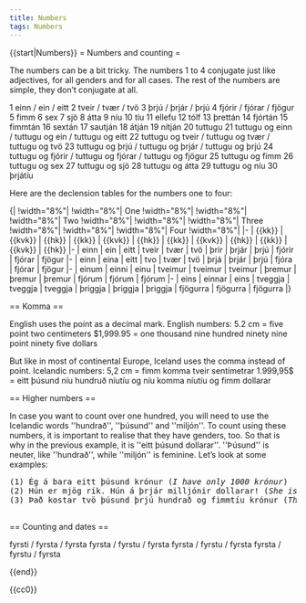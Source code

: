 ```yaml
---
title: Numbers
tags: Numbers
---
```


{{start|Numbers}}
= Numbers and counting =

The numbers can be a bit tricky. The numbers 1 to 4 conjugate just like adjectives, for all genders and for all cases. The rest of the numbers are simple, they don’t conjugate at all.

1 einn / ein / eitt 2 tveir / tvær / tvö 3 þrjú / þrjár / þrjú 4 fjórir / fjórar / fjögur 5 fimm 6 sex 7 sjö 8 átta 9 níu 10 tíu 11 ellefu 12 tólf 13 þrettán 14 fjórtán 15 fimmtán 16 sextán 17 sautján 18 átján 19 nítján 20 tuttugu 21 tuttugu og einn / tuttugu og ein / tuttugu og eitt 22 tuttugu og tveir / tuttugu og tvær / tuttugu og tvö 23 tuttugu og þrjú / tuttugu og þrjár / tuttugu og þrjú 24 tuttugu og fjórir / tuttugu og fjórar / tuttugu og fjögur 25 tuttugu og fimm 26 tuttugu og sex 27 tuttugu og sjö 28 tuttugu og átta 29 tuttugu og níu 30 þrjátíu

Here are the declension tables for the numbers one to four:

{|
!width="8%"|
!width="8%"| One
!width="8%"|
!width="8%"|
!width="8%"| Two
!width="8%"|
!width="8%"|
!width="8%"| Three
!width="8%"|
!width="8%"|
!width="8%"| Four
!width="8%"|
|-
| {{kk}}
| {{kvk}}
| {{hk}}
| {{kk}}
| {{kvk}}
| {{hk}}
| {{kk}}
| {{kvk}}
| {{hk}}
| {{kk}}
| {{kvk}}
| {{hk}}
|-
| einn
| ein
| eitt
| tveir
| tvær
| tvö
| þrír
| þrjár
| þrjú
| fjórir
| fjórar
| fjögur
|-
| einn
| eina
| eitt
| tvo
| tvær
| tvö
| þrjá
| þrjár
| þrjú
| fjóra
| fjórar
| fjögur
|-
| einum
| einni
| einu
| tveimur
| tveimur
| tveimur
| þremur
| þremur
| þremur
| fjórum
| fjórum
| fjórum
|-
| eins
| einnar
| eins
| tveggja
| tveggja
| tveggja
| þriggja
| þriggja
| þriggja
| fjögurra
| fjögurra
| fjögurra
|}

== Komma ==

English uses the point as a decimal mark. English numbers: 5.2 cm = five point two centimeters $1,999.95 = one thousand nine hundred ninety nine point ninety five dollars

But like in most of continental Europe, Iceland uses the comma instead of point. Icelandic numbers: 5,2 cm = fimm komma tveir sentímetrar 1.999,95$ = eitt þúsund níu hundruð níutíu og níu komma níutíu og fimm dollarar

== Higher numbers ==

In case you want to count over one hundred, you will need to use the Icelandic words ''hundrað'', ''þúsund'' and ''miljón''. To count using these numbers, it is important to realise that they have genders, too. So that is why in the previous example, it is ''eitt þúsund dollarar''. ''Þúsund'' is neuter, like ''hundrað'', while ''miljón'' is feminine. Let’s look at some examples:

<pre>
(1) Ég á bara eitt þúsund krónur (<i>I have only 1000 krónur</i>) <!-- LM Is there an English word for krónur? Crones? -->
(2) Hún er mjög rík. Hún á þrjár milljónir dollarar! (<i>She is very rich. She owns three million dollars!</i>)
(3) Það kostar tvö þúsund þrjú hundrað og fimmtíu krónur (<i>That costs 2350 krónur</i>)
<!-- TODO add an example where we have a different case. -->
</pre>
== Counting and dates ==

<!-- LM I don't understand this yet, but you use ordinals for dates and stuff. Need to have a warning about sixth being sjötta though -->
fyrsti / fyrsta / fyrsta fyrsta / fyrstu / fyrsta fyrsta / fyrstu / fyrsta fyrsta / fyrstu / fyrsta


{{end}}

<noinclude>{{cc0}}</noinclude>
